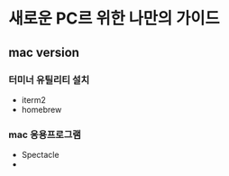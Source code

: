 # 새로운 PC르 위한 나만의 가이드
## mac version

### 터미너 유틸리티 설치
- iterm2
- homebrew


### mac 응용프로그램
- Spectacle
- 
